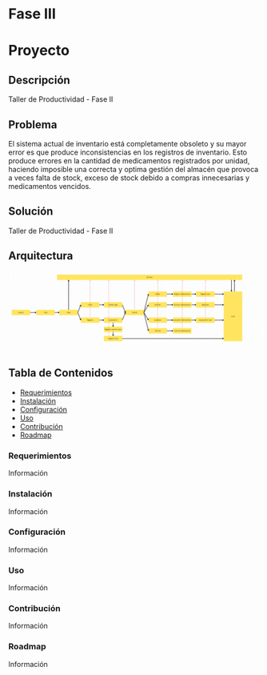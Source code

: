 # Fase III
# Proyecto

## Descripción
 Taller de Productividad - Fase II

## Problema
El sistema actual de inventario está completamente obsoleto y su mayor error es que produce inconsistencias en los registros de inventario. Esto produce errores en la cantidad de medicamentos registrados por unidad, haciendo imposible una correcta y optima gestión del almacén que provoca a veces falta de stock, exceso de stock debido a compras innecesarias y medicamentos vencidos.

## Solución
 Taller de Productividad - Fase II

## Arquitectura
 
![](https://github.com/Danger19/Faselll/blob/develop/Captura%20de%20pantalla%202024-04-15%20175044.png)
 ## Tabla de Contenidos
 - [Requerimientos](https://github.com/Danger19/Faselll?tab=readme-ov-file#requerimientos)
 - [Instalación](https://github.com/Danger19/Faselll?tab=readme-ov-file#instalaci%C3%B3n)
 - [Configuración](https://github.com/Danger19/Faselll?tab=readme-ov-file#instalaci%C3%B3n)
 - [Uso](https://github.com/Danger19/Faselll/blob/develop/README.md#uso)
 - [Contribución](https://github.com/Danger19/Faselll/blob/develop/README.md#contribuci%C3%B3n)
 - [Roadmap](https://github.com/Danger19/Faselll/blob/develop/README.md#roadmap)
 ### Requerimientos
 Información

 ### Instalación
 Información

 ### Configuración
 Información

  ### Uso
 Información

  ### Contribución
 Información

  ### Roadmap
 Información
